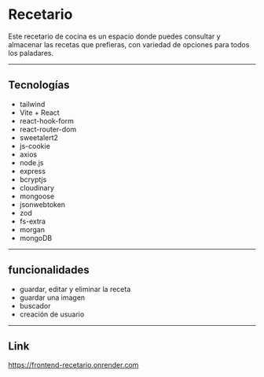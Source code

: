 # Recetario 

Este recetario de cocina es un espacio donde puedes consultar y almacenar las recetas que prefieras, con variedad de opciones para todos los paladares.

----

## Tecnologías

- tailwind
- Vite + React
- react-hook-form
- react-router-dom
- sweetalert2
- js-cookie
- axios
- node.js
- express
- bcryptjs
- cloudinary
- mongoose
- jsonwebtoken
- zod
- fs-extra
- morgan
- mongoDB

----

## funcionalidades

- guardar, editar y eliminar la receta
- guardar una imagen 
- buscador
- creación de usuario

----

## Link

https://frontend-recetario.onrender.com